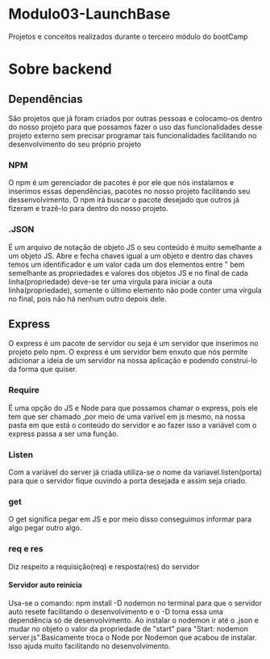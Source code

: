 # Modulo03-LaunchBase
 Projetos e conceitos realizados durante o terceiro módulo do bootCamp

# Sobre backend

## Dependências

São projetos que já foram criados por outras pessoas e colocamo-os dentro do nosso projeto para que possamos fazer o uso das funcionalidades desse projeto externo sem precisar programar tais funcionalidades facilitando no desenvolvimento do seu próprio projeto

### NPM

O npm é um gerenciador de pacotes é por ele que nós instalamos e inserimos essas dependências, pacotes no nosso projeto facilitando seu dessenvolvimento.
O npm irá buscar o pacote desejado que outros já fizeram e trazê-lo para dentro do nosso projeto.

### .JSON

É um arquivo de notação de objeto JS o seu conteúdo é muito semelhante a um objeto JS. Abre e fecha chaves igual a um objeto e dentro das chaves temos um identificador e um valor cada um dos elementos entre " bem semelhante as propriedades e valores dos objetos JS e no final de cada linha(propriedade) deve-se ter uma virgula para iniciar a outa linha(propriedade), somente o último elemento não pode conter uma vírgula no final, pois não há nenhum outro depois dele.

## Express

O express é um pacote de servidor ou seja é um servidor que inserimos no projeto pelo npm. O express é um servidor bem enxuto que nós permite adicionar a ideia de um servidor na nossa aplicação e podendo construi-lo da forma que quiser.

### Require

É uma opção do JS e Node para que possamos chamar o express, pois ele tem que ser chamado ,por meio de uma varivel em js mesmo, na nossa pasta em que está o conteúdo do servidor e ao fazer isso a variável com o express passa a ser uma função.

### Listen

Com a variável do server já criada utiliza-se o nome da variavel.listen(porta) para que o servidor fique ouvindo a porta desejada e assim seja criado.

### get

O get significa pegar em JS e por meio disso conseguimos informar para algo pegar outro algo.

### req e res

Diz respeito a requisição(req) e resposta(res) do servidor

#### Servidor auto reinicia

Usa-se o comando: npm install -D nodemon no terminal para que o servidor auto resete facilitando o desenvolvimento e o -D torna essa uma dependência só de desenvolvimento. Ao instalar o nodemon ir até o .json e mudar no objeto o valor da propriedade de "start" para "Start: nodemon server.js".Basicamente troca o Node por Nodemon que acabou de instalar. Isso ajuda muito facilitando no desenvolvimento.